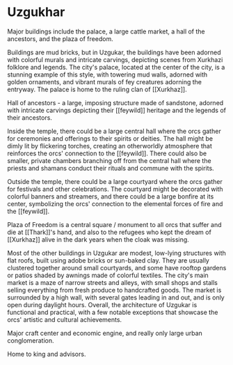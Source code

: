 # Uzgukhar

Major buildings include the palace, a large cattle market, a hall of the ancestors, and the plaza of freedom.

Buildings are mud bricks, but in Uzgukar, the buildings have been adorned with colorful murals and intricate carvings, depicting scenes from Xurkhazi folklore and legends. The city's palace, located at the center of the city, is a stunning example of this style, with towering mud walls, adorned with golden ornaments, and vibrant murals of fey creatures adorning the entryway. The palace is home to the ruling clan of [[Xurkhaz]].

Hall of ancestors - a large, imposing structure made of sandstone, adorned with intricate carvings depicting their [[feywild]] heritage and the legends of their ancestors.

Inside the temple, there could be a large central hall where the orcs gather for ceremonies and offerings to their spirits or deities. The hall might be dimly lit by flickering torches, creating an otherworldly atmosphere that reinforces the orcs' connection to the [[feywild]]. There could also be smaller, private chambers branching off from the central hall where the priests and shamans conduct their rituals and commune with the spirits.

Outside the temple, there could be a large courtyard where the orcs gather for festivals and other celebrations. The courtyard might be decorated with colorful banners and streamers, and there could be a large bonfire at its center, symbolizing the orcs' connection to the elemental forces of fire and the [[feywild]].

Plaza of Freedom is a central square / monument to all orcs that suffer and die at [[Thark]]'s hand, and also to the refugees who kept the dream of [[Xurkhaz]] alive in the dark years when the cloak was missing. 

Most of the other buildings in Uzgukar are modest, low-lying structures with flat roofs, built using adobe bricks or sun-baked clay. They are usually clustered together around small courtyards, and some have rooftop gardens or patios shaded by awnings made of colorful textiles. The city's main market is a maze of narrow streets and alleys, with small shops and stalls selling everything from fresh produce to handcrafted goods. The market is surrounded by a high wall, with several gates leading in and out, and is only open during daylight hours. Overall, the architecture of Uzgukar is functional and practical, with a few notable exceptions that showcase the orcs' artistic and cultural achievements.

Major craft center and economic engine, and really only large urban conglomeration. 

Home to king and advisors. 